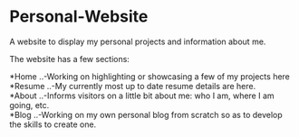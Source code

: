 # Personal-Website

A website to display my personal projects and information about me.

The website has a few sections:

*Home
 ..-Working on highlighting or showcasing a few of my projects here    
*Resume
 ..-My currently most up to date resume details are here.    
*About
 ..-Informs visitors on a little bit about me: who I am, where I am going, etc.   
*Blog
  ..-Working on my own personal blog from scratch so as to develop the skills to create one.
